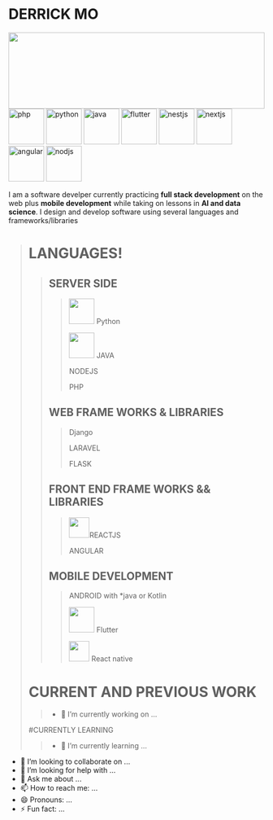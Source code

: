 
# DERRICK MO

<img width="100%" height="150px" src="https://user-images.githubusercontent.com/37067073/219195487-ad6b615c-a760-4940-bb22-b16e5b786e4a.jpg" />

<img width="70" height="70" alt="php" src="https://user-images.githubusercontent.com/37067073/219161549-06f81e3d-6d15-40c4-b2f8-85f027e204e2.png" />
<img width="70" height="70" alt="python" src="https://user-images.githubusercontent.com/37067073/219161558-130962cc-acaf-4798-bedb-bd0cc4dc9b65.jpeg" />
<img width="70" height="70" alt="java" src="https://user-images.githubusercontent.com/37067073/219161566-7a903e58-cc4d-4abc-9669-319caee776b7.png" />
<img width="70" height="70" alt="flutter" src="https://user-images.githubusercontent.com/37067073/219161574-028fecde-ef07-4dbc-aafa-64cd0debb0eb.jpeg" />
<img width="70" height="70" alt="nestjs" src="https://user-images.githubusercontent.com/37067073/219212705-a103b4ba-6a9c-4d24-bddd-d0dc04d98332.png" />
<img width="70" height="70" alt="nextjs" src="https://user-images.githubusercontent.com/37067073/219212730-18b22dfc-2b72-4b59-973e-1b0d9ade3d46.png" />
<img width="70" height="70" alt="angular" src="https://user-images.githubusercontent.com/37067073/219212741-19b8b7d3-2e91-4369-a427-603ce4f24adc.png" />
<img width="70" height="70" alt="nodjs" src="https://user-images.githubusercontent.com/37067073/219212747-9046e97a-9bdc-405e-9a9d-8de686b60faf.png" />
           
I am a software develper currently practicing **full stack development** on the web plus **mobile development** while taking on lessons in **AI and data science**.
I design and develop software using several languages and frameworks/libraries

> # LANGUAGES!
> 
>> ## SERVER SIDE
>> 
>>> <img height="50" width="50" src="https://user-images.githubusercontent.com/37067073/219161558-130962cc-acaf-4798-bedb-bd0cc4dc9b65.jpeg" /> Python
>>> 
>>> <img width="50" height="50" src="https://user-images.githubusercontent.com/37067073/219161566-7a903e58-cc4d-4abc-9669-319caee776b7.png" /> JAVA
>>> 
>>> NODEJS
>>> 
>>> PHP
>>
>> ## WEB FRAME WORKS & LIBRARIES
>> 
>>> Django
>>> 
>>> LARAVEL
>>> 
>>> FLASK
>>
>> ## FRONT END FRAME WORKS && LIBRARIES
>>> <img width="40" height="40" src="https://user-images.githubusercontent.com/37067073/219161527-c73e804e-5d61-441a-866e-07bb58789b15.png" />REACTJS
>>> 
>>> ANGULAR
>>
>> ## MOBILE DEVELOPMENT
>> 
>>> ANDROID with *java or Kotlin
>>> 
>>> <img width="50" height="50" src="https://user-images.githubusercontent.com/37067073/219161574-028fecde-ef07-4dbc-aafa-64cd0debb0eb.jpeg" /> Flutter
>>>
>>> <img width="40" height="40" src="https://user-images.githubusercontent.com/37067073/219161527-c73e804e-5d61-441a-866e-07bb58789b15.png" /> React native
> # CURRENT AND PREVIOUS WORK
> 
>> - 🔭 I’m currently working on ...
>
> #CURRENTLY LEARNING
> 
>> - 🌱 I’m currently learning ...
- 👯 I’m looking to collaborate on ...
- 🤔 I’m looking for help with ...
- 💬 Ask me about ...
- 📫 How to reach me: ...
- 😄 Pronouns: ...
- ⚡ Fun fact: ...

